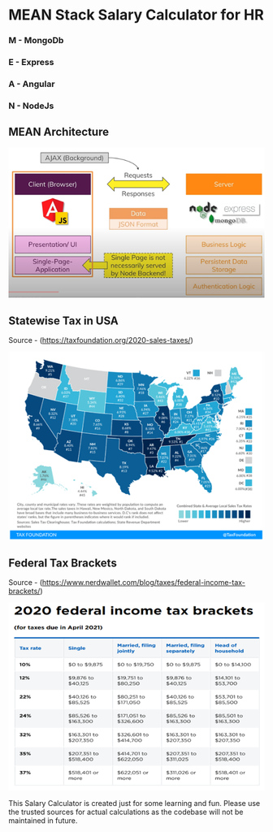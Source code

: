 # MEAN Stack Salary Calculator for HR

### M - MongoDb 
### E - Express  
### A - Angular
### N - NodeJs

## MEAN Architecture
![](https://github.com/vedantbhoj/MEAN-HR/blob/master/Documentation/mean.png)

## Statewise Tax in USA
Source - (https://taxfoundation.org/2020-sales-taxes/)

![](https://github.com/vedantbhoj/MEAN-HR/blob/master/Documentation/stateTax.png)

## Federal Tax Brackets
Source - (https://www.nerdwallet.com/blog/taxes/federal-income-tax-brackets/)

![](https://github.com/vedantbhoj/MEAN-HR/blob/master/Documentation/fedTax.png)

This Salary Calculator is created just for some learning and fun.
Please use the trusted sources for actual calculations as the codebase will not be maintained in future.
